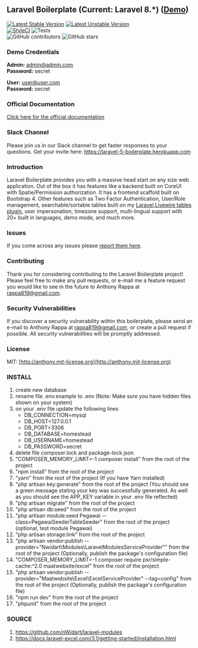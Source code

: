 ## Laravel Boilerplate (Current: Laravel 8.*) ([Demo](https://demo.laravel-boilerplate.com))

[![Latest Stable Version](https://poser.pugx.org/rappasoft/laravel-boilerplate/v/stable)](https://packagist.org/packages/rappasoft/laravel-boilerplate)
[![Latest Unstable Version](https://poser.pugx.org/rappasoft/laravel-boilerplate/v/unstable)](https://packagist.org/packages/rappasoft/laravel-boilerplate) 
<br/>
[![StyleCI](https://styleci.io/repos/30171828/shield?style=plastic)](https://github.styleci.io/repos/30171828)
![Tests](https://github.com/rappasoft/laravel-boilerplate/workflows/Tests/badge.svg?branch=master)
<br/>
![GitHub contributors](https://img.shields.io/github/contributors/rappasoft/laravel-boilerplate.svg)
![GitHub stars](https://img.shields.io/github/stars/rappasoft/laravel-boilerplate.svg?style=social)

### Demo Credentials

**Admin:** admin@admin.com  
**Password:** secret

**User:** user@user.com  
**Password:** secret

### Official Documentation

[Click here for the official documentation](http://laravel-boilerplate.com)

### Slack Channel

Please join us in our Slack channel to get faster responses to your questions. Get your invite here: https://laravel-5-boilerplate.herokuapp.com

### Introduction

Laravel Boilerplate provides you with a massive head start on any size web application. Out of the box it has features like a backend built on CoreUI with Spatie/Permission authorization. It has a frontend scaffold built on Bootstrap 4. Other features such as Two Factor Authentication, User/Role management, searchable/sortable tables built on my [Laravel Livewire tables plugin](https://github.com/rappasoft/laravel-livewire-tables), user impersonation, timezone support, multi-lingual support with 20+ built in languages, demo mode, and much more.

### Issues

If you come across any issues please [report them here](https://github.com/rappasoft/laravel-boilerplate/issues).

### Contributing

Thank you for considering contributing to the Laravel Boilerplate project! Please feel free to make any pull requests, or e-mail me a feature request you would like to see in the future to Anthony Rappa at rappa819@gmail.com.

### Security Vulnerabilities

If you discover a security vulnerability within this boilerplate, please send an e-mail to Anthony Rappa at rappa819@gmail.com, or create a pull request if possible. All security vulnerabilities will be promptly addressed.

### License

MIT: [http://anthony.mit-license.org](http://anthony.mit-license.org)

### INSTALL

1. create new database <br/>
2. rename file .env.example to .env (Note: Make sure you have hidden files shown on your system) <br/>
3. on your .env file update the following lines <br/>
   - DB_CONNECTION=mysql <br/>
   - DB_HOST=127.0.0.1 <br/>
   - DB_PORT=3306 <br/>
   - DB_DATABASE=homestead <br/>
   - DB_USERNAME=homestead <br/>
   - DB_PASSWORD=secret <br/>
4. delete file composer.lock and package-lock.json <br/>
5. "COMPOSER_MEMORY_LIMIT=-1 composer install" from the root of the project <br/>
6. "npm install" from the root of the project <br/>
7. "yarn" from the root of the project (If you have Yarn installed)<br/>
8. "php artisan key:generate" from the root of the project (You should see a green message stating your key was successfully generated. As well as you should see the APP_KEY variable in your .env file reflected)<br/>
9. "php artisan migrate" from the root of the project <br/>
10. "php artisan db:seed" from the root of the project <br/>
11. "php artisan module:seed Pegawai --class=PegawaiSeederTableSeeder" from the root of the project (optional, test module Pegawai)<br/>
12. "php artisan storage:link" from the root of the project <br/>
13. "php artisan vendor:publish --provider="Nwidart\Modules\LaravelModulesServiceProvider"" from the root of the project (Optionally, publish the package's configuration file)<br/>
14. "COMPOSER_MEMORY_LIMIT=-1 composer require psr/simple-cache:^2.0 maatwebsite/excel" from the root of the project <br/>
15. "php artisan vendor:publish --provider="Maatwebsite\Excel\ExcelServiceProvider" --tag=config" from the root of the project (Optionally, publish the package's configuration file) <br/>
16. "npm run dev" from the root of the project <br/>
17. "phpunit" from the root of the project <br/>

### SOURCE

1. https://github.com/nWidart/laravel-modules <br/>
2. https://docs.laravel-excel.com/3.1/getting-started/installation.html <br/>
